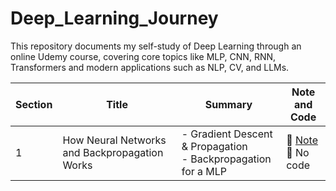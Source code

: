 # Deep_Learning_Journey
This repository documents my self-study of Deep Learning through an online Udemy course, covering core topics like MLP, CNN, RNN, Transformers and modern applications such as NLP, CV, and LLMs.


| Section    | Title            | Summary                                                                                                       | Note and Code                |
|------------|------------------|---------------------------------------------------------------------------------------------------------------|------------------------------|
| 1  | How Neural Networks and Backpropagation Works     | - Gradient Descent & Propagation<br>- Backpropagation for a MLP | 🔗 [Note](https://github.com/laikhanhhoang/Deep_Learning_Journey/blob/main/Lecture_Note/Section%201%20-%20How%20Neural%20Networks%20and%20Back%20Propagation%20Work.pdf) <br>📄 No code|

